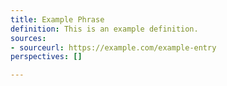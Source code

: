 ```yaml
---
title: Example Phrase
definition: This is an example definition.
sources:
- sourceurl: https://example.com/example-entry
perspectives: []

---
```

